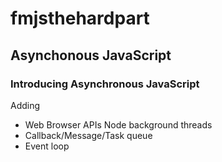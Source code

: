 # fmjsthehardpart
## Asynchonous JavaScript
### Introducing Asynchronous JavaScript
Adding
- Web Browser APIs Node background threads
- Callback/Message/Task queue
- Event loop
